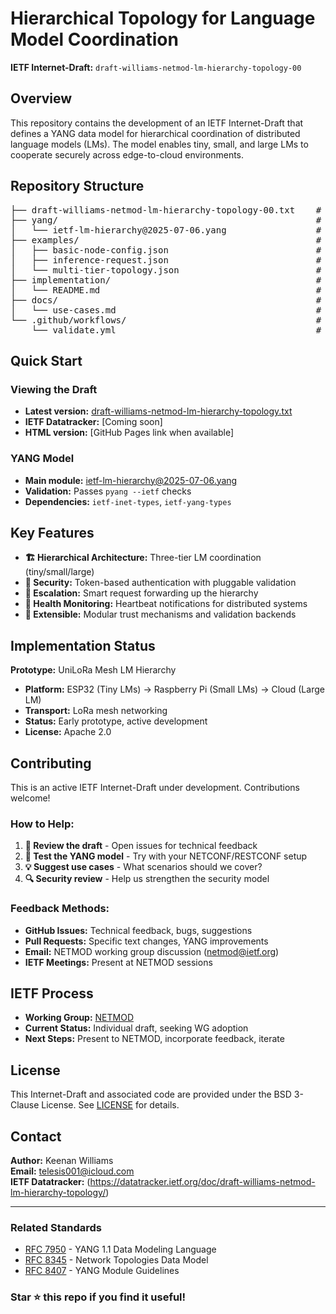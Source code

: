 # Hierarchical Topology for Language Model Coordination

**IETF Internet-Draft:** `draft-williams-netmod-lm-hierarchy-topology-00`

## Overview

This repository contains the development of an IETF Internet-Draft that defines a YANG data model for hierarchical coordination of distributed language models (LMs). The model enables tiny, small, and large LMs to cooperate securely across edge-to-cloud environments.

## Repository Structure

<pre>
├── draft-williams-netmod-lm-hierarchy-topology-00.txt    # Latest I-D text
├── yang/                                                 # YANG modules
│   └── ietf-lm-hierarchy@2025-07-06.yang                 # Main data model
├── examples/                                             # Usage examples
│   ├── basic-node-config.json                            # Single node configuration
│   ├── inference-request.json                            # RPC request example
│   └── multi-tier-topology.json                          # Complete hierarchy setup
├── implementation/                                       # Reference implementations
│   └── README.md                                         # UniLoRa prototype status
├── docs/                                                 # Additional documentation
│   └── use-cases.md                                      # Detailed use cases
└── .github/workflows/                                    # CI/CD automation
    └── validate.yml                                      # YANG validation
</pre>

## Quick Start

### Viewing the Draft
- **Latest version:** [draft-williams-netmod-lm-hierarchy-topology.txt](draft-williams-netmod-lm-hierarchy-topology.txt)
- **IETF Datatracker:** [Coming soon]
- **HTML version:** [GitHub Pages link when available]

### YANG Model
- **Main module:** [ietf-lm-hierarchy@2025-07-06.yang](yang/ietf-lm-hierarchy@2025-07-06.yang)
- **Validation:** Passes `pyang --ietf` checks
- **Dependencies:** `ietf-inet-types`, `ietf-yang-types`

## Key Features

- **🏗️ Hierarchical Architecture:** Three-tier LM coordination (tiny/small/large)
- **🔐 Security:** Token-based authentication with pluggable validation
- **📡 Escalation:** Smart request forwarding up the hierarchy
- **💓 Health Monitoring:** Heartbeat notifications for distributed systems
- **🔧 Extensible:** Modular trust mechanisms and validation backends

## Implementation Status

**Prototype:** UniLoRa Mesh LM Hierarchy
- **Platform:** ESP32 (Tiny LMs) → Raspberry Pi (Small LMs) → Cloud (Large LM)
- **Transport:** LoRa mesh networking
- **Status:** Early prototype, active development
- **License:** Apache 2.0

## Contributing

This is an active IETF Internet-Draft under development. Contributions welcome!

### How to Help:
1. **📝 Review the draft** - Open issues for technical feedback
2. **🧪 Test the YANG model** - Try with your NETCONF/RESTCONF setup
3. **💡 Suggest use cases** - What scenarios should we cover?
4. **🔍 Security review** - Help us strengthen the security model

### Feedback Methods:
- **GitHub Issues:** Technical feedback, bugs, suggestions
- **Pull Requests:** Specific text changes, YANG improvements  
- **Email:** NETMOD working group discussion (netmod@ietf.org)
- **IETF Meetings:** Present at NETMOD sessions

## IETF Process

- **Working Group:** [NETMOD](https://datatracker.ietf.org/wg/netmod/)
- **Current Status:** Individual draft, seeking WG adoption
- **Next Steps:** Present to NETMOD, incorporate feedback, iterate

## License

This Internet-Draft and associated code are provided under the BSD 3-Clause License. See [LICENSE](LICENSE) for details.

## Contact

**Author:** Keenan Williams  
**Email:** telesis001@icloud.com  
**IETF Datatracker:** (https://datatracker.ietf.org/doc/draft-williams-netmod-lm-hierarchy-topology/)

---

### Related Standards
- [RFC 7950](https://tools.ietf.org/html/rfc7950) - YANG 1.1 Data Modeling Language
- [RFC 8345](https://tools.ietf.org/html/rfc8345) - Network Topologies Data Model  
- [RFC 8407](https://tools.ietf.org/html/rfc8407) - YANG Module Guidelines

### Star ⭐ this repo if you find it useful!
